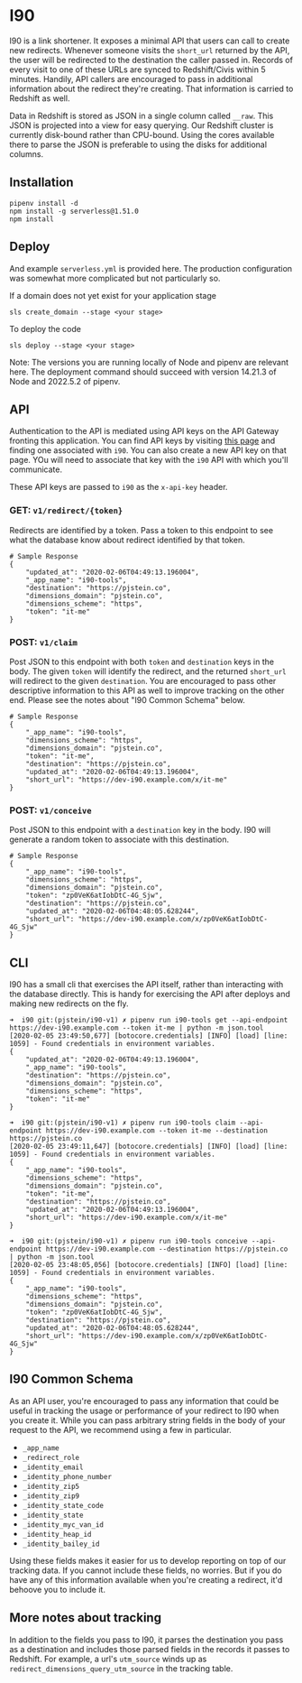 # I90

I90 is a link shortener. It exposes a minimal API that users can call to create new redirects. Whenever someone visits the `short_url` returned by the API, the user will be redirected to the destination the caller passed in. Records of every visit to one of these URLs are synced to Redshift/Civis within 5 minutes. Handily, API callers are encouraged to pass in additional information about the redirect they're creating. That information is carried to Redshift as well.

Data in Redshift is stored as JSON in a single column called `__raw`. This JSON is projected into a view for easy querying. Our Redshift cluster is currently disk-bound rather than CPU-bound. Using the cores available there to parse the JSON is preferable to using the disks for additional columns.

## Installation

    pipenv install -d
    npm install -g serverless@1.51.0
    npm install

## Deploy

And example `serverless.yml` is provided here. The production configuration was somewhat more complicated but not particularly so.

If a domain does not yet exist for your application stage

    sls create_domain --stage <your stage>

To deploy the code

    sls deploy --stage <your stage>

Note: The versions you are running locally of Node and pipenv are relevant here. The deployment command should succeed with version 14.21.3 of Node and 2022.5.2 of pipenv.

## API

Authentication to the API is mediated using API keys on the API Gateway fronting this application. You can find API keys by visiting [this page](https://console.aws.amazon.com/apigateway/home?region=us-east-1#/api-keys) and finding one associated with `i90`. You can also create a new API key on that page. YOu will need to associate that key with the `i90` API with which you'll communicate. 

These API keys are passed to `i90` as the `x-api-key` header.

### GET: `v1/redirect/{token}`

Redirects are identified by a token. Pass a token to this endpoint to see what the database know about redirect identified by that token.

    # Sample Response
    {
        "updated_at": "2020-02-06T04:49:13.196004",
        "_app_name": "i90-tools",
        "destination": "https://pjstein.co",
        "dimensions_domain": "pjstein.co",
        "dimensions_scheme": "https",
        "token": "it-me"
    }

### POST: `v1/claim`

Post JSON to this endpoint with both `token` and `destination` keys in the body. The given `token` will identify the redirect, and the returned `short_url` will redirect to the given `destination`. You are encouraged to pass other descriptive information to this API as well to improve tracking on the other end. Please see the notes about "I90 Common Schema" below.

    # Sample Response
    {
        "_app_name": "i90-tools",
        "dimensions_scheme": "https",
        "dimensions_domain": "pjstein.co",
        "token": "it-me",
        "destination": "https://pjstein.co",
        "updated_at": "2020-02-06T04:49:13.196004",
        "short_url": "https://dev-i90.example.com/x/it-me"
    }

### POST: `v1/conceive`

Post JSON to this endpoint with a `destination` key in the body. I90 will generate a random token to associate with this destination.

    # Sample Response
    {
        "_app_name": "i90-tools",
        "dimensions_scheme": "https",
        "dimensions_domain": "pjstein.co",
        "token": "zp0VeK6atIobDtC-4G_Sjw",
        "destination": "https://pjstein.co",
        "updated_at": "2020-02-06T04:48:05.628244",
        "short_url": "https://dev-i90.example.com/x/zp0VeK6atIobDtC-4G_Sjw"
    }

## CLI

I90 has a small cli that exercises the API itself, rather than interacting with the database directly. This is handy for exercising the API after deploys and making new redirects on the fly.

    ➜  i90 git:(pjstein/i90-v1) ✗ pipenv run i90-tools get --api-endpoint https://dev-i90.example.com --token it-me | python -m json.tool
    [2020-02-05 23:49:50,677] [botocore.credentials] [INFO] [load] [line: 1059] - Found credentials in environment variables.
    {
        "updated_at": "2020-02-06T04:49:13.196004",
        "_app_name": "i90-tools",
        "destination": "https://pjstein.co",
        "dimensions_domain": "pjstein.co",
        "dimensions_scheme": "https",
        "token": "it-me"
    }

    ➜  i90 git:(pjstein/i90-v1) ✗ pipenv run i90-tools claim --api-endpoint https://dev-i90.example.com --token it-me --destination https://pjstein.co
    [2020-02-05 23:49:11,647] [botocore.credentials] [INFO] [load] [line: 1059] - Found credentials in environment variables.
    {
        "_app_name": "i90-tools",
        "dimensions_scheme": "https",
        "dimensions_domain": "pjstein.co",
        "token": "it-me",
        "destination": "https://pjstein.co",
        "updated_at": "2020-02-06T04:49:13.196004",
        "short_url": "https://dev-i90.example.com/x/it-me"
    }

    ➜  i90 git:(pjstein/i90-v1) ✗ pipenv run i90-tools conceive --api-endpoint https://dev-i90.example.com --destination https://pjstein.co | python -m json.tool
    [2020-02-05 23:48:05,056] [botocore.credentials] [INFO] [load] [line: 1059] - Found credentials in environment variables.
    {
        "_app_name": "i90-tools",
        "dimensions_scheme": "https",
        "dimensions_domain": "pjstein.co",
        "token": "zp0VeK6atIobDtC-4G_Sjw",
        "destination": "https://pjstein.co",
        "updated_at": "2020-02-06T04:48:05.628244",
        "short_url": "https://dev-i90.example.com/x/zp0VeK6atIobDtC-4G_Sjw"
    }

## I90 Common Schema

As an API user, you're encouraged to pass any information that could be useful in tracking the usage or performance of your redirect to I90 when you create it. While you can pass arbitrary string fields in the body of your request to the API, we recommend using a few in particular.

- `_app_name`
- `_redirect_role`
- `_identity_email`
- `_identity_phone_number`
- `_identity_zip5`
- `_identity_zip9`
- `_identity_state_code`
- `_identity_state`
- `_identity_myc_van_id`
- `_identity_heap_id`
- `_identity_bailey_id`

Using these fields makes it easier for us to develop reporting on top of our tracking data. If you cannot include these fields, no worries. But if you do have any of this information available when you're creating a redirect, it'd behoove you to include it.

## More notes about tracking

In addition to the fields you pass to I90, it parses the destination you pass as a destination and includes those parsed fields in the records it passes to Redshift. For example, a url's `utm_source` winds up as `redirect_dimensions_query_utm_source` in the tracking table.
